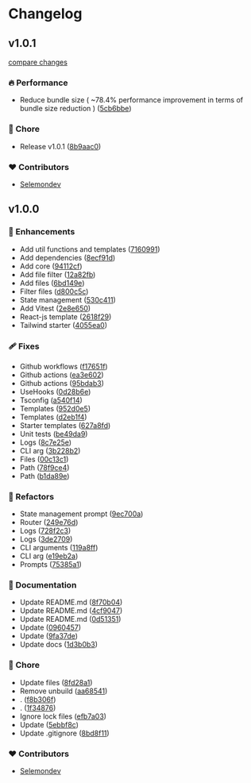 # Changelog

## v1.0.1

[compare changes](https://github.com/selemondev/create-react-next/compare/v1.0.0...v1.0.1)

### 🔥 Performance

- Reduce bundle size ( ~78.4% performance improvement
in terms of bundle size reduction ) ([5cb6bbe](https://github.com/selemondev/create-react-next/commit/5cb6bbe))

### 🏡 Chore

- Release v1.0.1 ([8b9aac0](https://github.com/selemondev/create-react-next/commit/8b9aac0))

### ❤️ Contributors

- [Selemondev](https://github.com/selemondev)

## v1.0.0


### 🚀 Enhancements

- Add util functions and templates ([7160991](https://github.com/selemondev/create-react-next/commit/7160991))
- Add dependencies ([8ecf91d](https://github.com/selemondev/create-react-next/commit/8ecf91d))
- Add core ([94112cf](https://github.com/selemondev/create-react-next/commit/94112cf))
- Add file filter ([12a82fb](https://github.com/selemondev/create-react-next/commit/12a82fb))
- Add files ([6bd149e](https://github.com/selemondev/create-react-next/commit/6bd149e))
- Filter files ([d800c5c](https://github.com/selemondev/create-react-next/commit/d800c5c))
- State management ([530c411](https://github.com/selemondev/create-react-next/commit/530c411))
- Add Vitest ([2e8e650](https://github.com/selemondev/create-react-next/commit/2e8e650))
- React-js template ([2618f29](https://github.com/selemondev/create-react-next/commit/2618f29))
- Tailwind starter ([4055ea0](https://github.com/selemondev/create-react-next/commit/4055ea0))

### 🩹 Fixes

- Github workflows ([f17651f](https://github.com/selemondev/create-react-next/commit/f17651f))
- Github actions ([ea3e602](https://github.com/selemondev/create-react-next/commit/ea3e602))
- Github actions ([95bdab3](https://github.com/selemondev/create-react-next/commit/95bdab3))
- UseHooks ([0d28b6e](https://github.com/selemondev/create-react-next/commit/0d28b6e))
- Tsconfig ([a540f14](https://github.com/selemondev/create-react-next/commit/a540f14))
- Templates ([952d0e5](https://github.com/selemondev/create-react-next/commit/952d0e5))
- Templates ([d2eb1f4](https://github.com/selemondev/create-react-next/commit/d2eb1f4))
- Starter templates ([627a8fd](https://github.com/selemondev/create-react-next/commit/627a8fd))
- Unit tests ([be49da9](https://github.com/selemondev/create-react-next/commit/be49da9))
- Logs ([8c7e25e](https://github.com/selemondev/create-react-next/commit/8c7e25e))
- CLI arg ([3b228b2](https://github.com/selemondev/create-react-next/commit/3b228b2))
- Files ([00c13c1](https://github.com/selemondev/create-react-next/commit/00c13c1))
- Path ([78f9ce4](https://github.com/selemondev/create-react-next/commit/78f9ce4))
- Path ([b1da89e](https://github.com/selemondev/create-react-next/commit/b1da89e))

### 💅 Refactors

- State management prompt ([9ec700a](https://github.com/selemondev/create-react-next/commit/9ec700a))
- Router ([249e76d](https://github.com/selemondev/create-react-next/commit/249e76d))
- Logs ([728f2c3](https://github.com/selemondev/create-react-next/commit/728f2c3))
- Logs ([3de2709](https://github.com/selemondev/create-react-next/commit/3de2709))
- CLI arguments ([119a8ff](https://github.com/selemondev/create-react-next/commit/119a8ff))
- CLI arg ([e19eb2a](https://github.com/selemondev/create-react-next/commit/e19eb2a))
- Prompts ([75385a1](https://github.com/selemondev/create-react-next/commit/75385a1))

### 📖 Documentation

- Update README.md ([8f70b04](https://github.com/selemondev/create-react-next/commit/8f70b04))
- Update README.md ([4cf9047](https://github.com/selemondev/create-react-next/commit/4cf9047))
- Update README.md ([0d51351](https://github.com/selemondev/create-react-next/commit/0d51351))
- Update ([0960457](https://github.com/selemondev/create-react-next/commit/0960457))
- Update ([9fa37de](https://github.com/selemondev/create-react-next/commit/9fa37de))
- Update docs ([1d3b0b3](https://github.com/selemondev/create-react-next/commit/1d3b0b3))

### 🏡 Chore

- Update files ([8fd28a1](https://github.com/selemondev/create-react-next/commit/8fd28a1))
- Remove unbuild ([aa68541](https://github.com/selemondev/create-react-next/commit/aa68541))
- . ([f8b306f](https://github.com/selemondev/create-react-next/commit/f8b306f))
- . ([1f34876](https://github.com/selemondev/create-react-next/commit/1f34876))
- Ignore lock files ([efb7a03](https://github.com/selemondev/create-react-next/commit/efb7a03))
- Update ([5ebbf8c](https://github.com/selemondev/create-react-next/commit/5ebbf8c))
- Update .gitignore ([8bd8f11](https://github.com/selemondev/create-react-next/commit/8bd8f11))

### ❤️ Contributors

- [Selemondev](http://github.com/selemondev)

